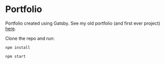 # Portfolio

Portfolio created using Gatsby. See my old portfolio (and first ever project) [here](https://bnjn.github.io/portfolio/).

Clone the repo and run:

`npm install`

`npm start`
